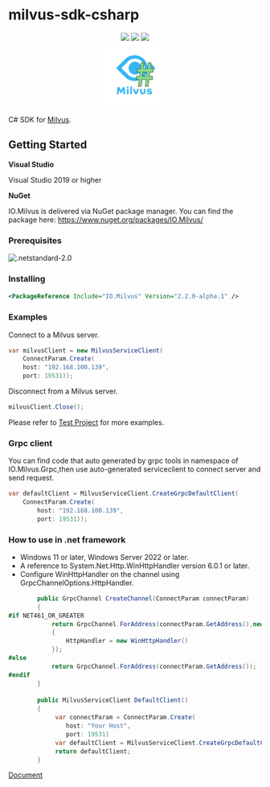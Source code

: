 # milvus-sdk-csharp

<div class="column" align="middle">
  <img src="https://img.shields.io/github/workflow/status/weianweigan/milvus-sdk-csharp/Build"/>
  <img src="https://img.shields.io/nuget/v/io.milvus"/>
  <img src="https://img.shields.io/nuget/dt/io.milvus"/>
</div>

<div align="middle">
    <img src="milvussharp.png"/>
</div>

C# SDK for [Milvus](https://github.com/milvus-io/milvus).

## Getting Started

**Visual Studio**

Visual Studio 2019  or higher

**NuGet**

IO.Milvus is delivered via NuGet package manager. You can find the package here:
https://www.nuget.org/packages/IO.Milvus/

### Prerequisites

 ![.netstandard-2.0](https://img.shields.io/badge/.netstandard-2.0-red)

### Installing

```xml
<PackageReference Include="IO.Milvus" Version="2.2.0-alpha.1" />
```

### Examples

Connect to a Milvus server.

```csharp
var milvusClient = new MilvusServiceClient(
    ConnectParam.Create(
    host: "192.168.100.139",
    port: 19531));
```
Disconnect from a Milvus server.

```csharp
milvusClient.Close();
```

Please refer to [Test Project](https://github.com/weianweigan/milvus-sdk-csharp/tree/develop/src/IO.MilvusTests) for more examples.

### Grpc client

You can find code that auto generated by grpc tools in namespace of IO.Milvus.Grpc,then use auto-generated serviceclient to connect server and send request.
```csharp
var defaultClient = MilvusServiceClient.CreateGrpcDefaultClient(
    ConnectParam.Create(
        host: "192.168.100.139",
        port: 19531));
```
### How to use in .net framework

* Windows 11 or later, Windows Server 2022 or later.
* A reference to System.Net.Http.WinHttpHandler version 6.0.1 or later.
* Configure WinHttpHandler on the channel using GrpcChannelOptions.HttpHandler.

```c#
        public GrpcChannel CreateChannel(ConnectParam connectParam)
        {
#if NET461_OR_GREATER
            return GrpcChannel.ForAddress(connectParam.GetAddress(),new GrpcChannelOptions
            {
                HttpHandler = new WinHttpHandler()
            });
#else
            return GrpcChannel.ForAddress(connectParam.GetAddress());
#endif
        }

        public MilvusServiceClient DefaultClient()
        {
             var connectParam = ConnectParam.Create(
                host: "Your Host",
                port: 19531)
             var defaultClient = MilvusServiceClient.CreateGrpcDefaultClient(connectParam,CreateChannel(connectParam));
             return defaultClient;
        }
```

[Document](https://learn.microsoft.com/en-us/aspnet/core/grpc/netstandard?view=aspnetcore-7.0)
